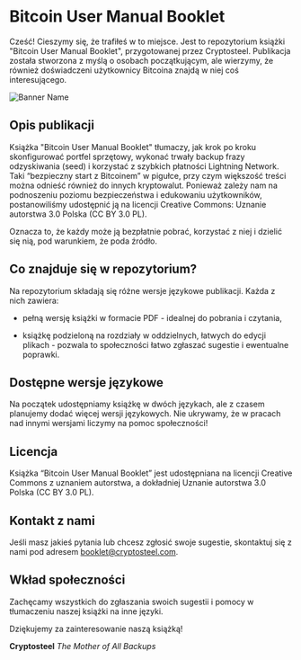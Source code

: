 # Bitcoin User Manual Booklet

Cześć! Cieszymy się, że trafiłeś w to miejsce. Jest to repozytorium książki "Bitcoin User Manual Booklet", przygotowanej przez Cryptosteel. Publikacja została stworzona z myślą o osobach początkującym, ale wierzymy, że również doświadczeni użytkownicy Bitcoina znajdą w niej coś interesującego.

![Banner Name](https://cryptosteel.com/wp-content/uploads/2019/10/cryptosteel-capsule-opening-wide.jpg)

## Opis publikacji

Książka "Bitcoin User Manual Booklet" tłumaczy, jak krok po kroku skonfigurować portfel sprzętowy, wykonać trwały backup frazy odzyskiwania (seed) i korzystać z szybkich płatności Lightning Network. Taki “bezpieczny start z Bitcoinem” w pigułce, przy czym większość treści można odnieść również do innych kryptowalut. Ponieważ zależy nam na podnoszeniu poziomu bezpieczeństwa i edukowaniu użytkowników, postanowiliśmy udostępnić ją na licencji Creative Commons: Uznanie autorstwa 3.0 Polska (CC BY 3.0 PL).

Oznacza to, że każdy może ją bezpłatnie pobrać, korzystać z niej i dzielić się nią, pod warunkiem, że poda źródło.


## Co znajduje się w repozytorium?

Na repozytorium składają się różne wersje językowe publikacji. Każda z nich zawiera:

- pełną wersję książki w formacie PDF - idealnej do pobrania i czytania,
    
- książkę podzieloną na rozdziały w oddzielnych, łatwych do edycji plikach - pozwala to społeczności łatwo zgłaszać sugestie i ewentualne poprawki.
   

## Dostępne wersje językowe

Na początek udostępniamy książkę w dwóch językach, ale z czasem planujemy dodać więcej wersji językowych. Nie ukrywamy, że w pracach nad innymi wersjami liczymy na pomoc społeczności!


## Licencja

Książka “Bitcoin User Manual Booklet” jest udostępniana na licencji Creative Commons z uznaniem autorstwa, a dokładniej Uznanie autorstwa 3.0 Polska (CC BY 3.0 PL).


## Kontakt z nami

Jeśli masz jakieś pytania lub chcesz zgłosić swoje sugestie, skontaktuj się z nami pod adresem booklet@cryptosteel.com.


## Wkład społeczności

Zachęcamy wszystkich do zgłaszania swoich sugestii i pomocy w tłumaczeniu naszej książki na inne języki.

Dziękujemy za zainteresowanie naszą książką!


**Cryptosteel**
*The Mother of All Backups*
